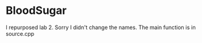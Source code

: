# BloodSugar

I repurposed lab 2. Sorry I didn't change the names. The main function is in source.cpp
